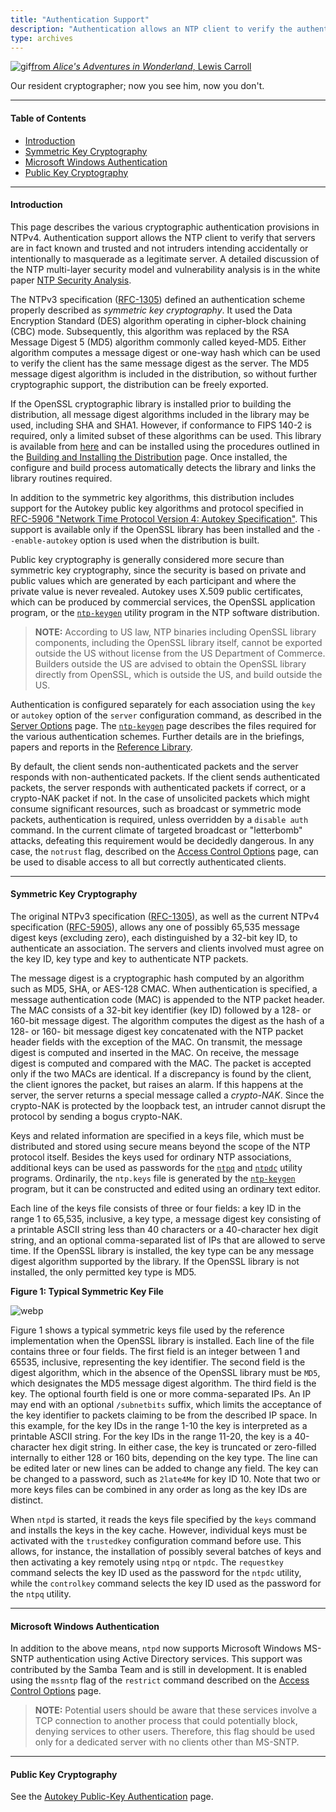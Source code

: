 ```yaml
---
title: "Authentication Support"
description: "Authentication allows an NTP client to verify the authenticity of an NTP server. Several authentication schemes are supported in NTPv4: symmetric key cryptography, Autokey, Windows MS-SNTP authentication using Active Directory, and public key cryptography."
type: archives
---
```


![gif](/documentation/pic/alice44.gif)[from _Alice's Adventures in Wonderland_, Lewis Carroll](/reflib/pictures/)

Our resident cryptographer; now you see him, now you don't.

* * *

#### Table of Contents

*   [Introduction](/documentation/4.2.8-series/authentic/#introduction)
*   [Symmetric Key Cryptography](/documentation/4.2.8-series/authentic/#symmetric-key-cryptography)
*   [Microsoft Windows Authentication](/documentation/4.2.8-series/authentic/#microsoft-windows-authentication)
*   [Public Key Cryptography](/documentation/4.2.8-series/authentic/#public-key-cryptography)

* * *

#### Introduction

This page describes the various cryptographic authentication provisions in NTPv4. Authentication support allows the NTP client to verify that servers are in fact known and trusted and not intruders intending accidentally or intentionally to masquerade as a legitimate server. A detailed discussion of the NTP multi-layer security model and vulnerability analysis is in the white paper [NTP Security Analysis](/reflib/security/).

The NTPv3 specification ([RFC-1305](/reflib/rfc/rfc1305/rfc1305b.pdf)) defined an authentication scheme properly described as _symmetric key cryptography_. It used the Data Encryption Standard (DES) algorithm operating in cipher-block chaining (CBC) mode. Subsequently, this algorithm was replaced by the RSA Message Digest 5 (MD5) algorithm commonly called keyed-MD5. Either algorithm computes a message digest or one-way hash which can be used to verify the client has the same message digest as the server. The MD5 message digest algorithm is included in the distribution, so without further cryptographic support, the distribution can be freely exported.

If the OpenSSL cryptographic library is installed prior to building the distribution, all message digest algorithms included in the library may be used, including SHA and SHA1. However, if conformance to FIPS 140-2 is required, only a limited subset of these algorithms can be used. This library is available from [here](https://www.openssl.org) and can be installed using the procedures outlined in the [Building and Installing the Distribution](/documentation/4.2.8-series/build/) page. Once installed, the configure and build process automatically detects the library and links the library routines required.

In addition to the symmetric key algorithms, this distribution includes support for the Autokey public key algorithms and protocol specified in [RFC-5906 "Network Time Protocol Version 4: Autokey Specification"](/reflib/rfc/rfc5906.txt). This support is available only if the OpenSSL library has been installed and the <code>\-\-enable-autokey</code> option is used when the distribution is built.

Public key cryptography is generally considered more secure than symmetric key cryptography, since the security is based on private and public values which are generated by each participant and where the private value is never revealed. Autokey uses X.509 public certificates, which can be produced by commercial services, the OpenSSL application program, or the [<code>ntp-keygen</code>](/documentation/4.2.8-series/keygen/) utility program in the NTP software distribution.

> **NOTE:** According to US law, NTP binaries including OpenSSL library components, including the OpenSSL library itself, cannot be exported outside the US without license from the US Department of Commerce. Builders outside the US are advised to obtain the OpenSSL library directly from OpenSSL, which is outside the US, and build outside the US.

Authentication is configured separately for each association using the <code>key</code> or <code>autokey</code> option of the <code>server</code> configuration command, as described in the [Server Options](/documentation/4.2.8-series/confopt/#server-command-options) page. The [<code>ntp-keygen</code>](/documentation/4.2.8-series/keygen/) page describes the files required for the various authentication schemes. Further details are in the briefings, papers and reports in the [Reference Library](/reflib/).

By default, the client sends non-authenticated packets and the server responds with non-authenticated packets. If the client sends authenticated packets, the server responds with authenticated packets if correct, or a crypto-NAK packet if not. In the case of unsolicited packets which might consume significant resources, such as broadcast or symmetric mode packets, authentication is required, unless overridden by a <code>disable auth</code> command. In the current climate of targeted broadcast or "letterbomb" attacks, defeating this requirement would be decidedly dangerous. In any case, the <code>notrust</code> flag, described on the [Access Control Options](/documentation/4.2.8-series/accopt/) page, can be used to disable access to all but correctly authenticated clients.

* * *

#### Symmetric Key Cryptography

The original NTPv3 specification ([RFC-1305](/reflib/rfc/rfc1305/rfc1305b.pdf)), as well as the current NTPv4 specification ([RFC-5905](/reflib/rfc/rfc5905.txt)), allows any one of possibly 65,535 message digest keys (excluding zero), each distinguished by a 32-bit key ID, to authenticate an association. The servers and clients involved must agree on the key ID, key type and key to authenticate NTP packets.

The message digest is a cryptographic hash computed by an algorithm such as MD5, SHA, or AES-128 CMAC. When authentication is specified, a message authentication code (MAC) is appended to the NTP packet header. The MAC consists of a 32-bit key identifier (key ID) followed by a 128- or 160-bit message digest. The algorithm computes the digest as the hash of a 128- or 160- bit message digest key concatenated with the NTP packet header fields with the exception of the MAC. On transmit, the message digest is computed and inserted in the MAC. On receive, the message digest is computed and compared with the MAC. The packet is accepted only if the two MACs are identical. If a discrepancy is found by the client, the client ignores the packet, but raises an alarm. If this happens at the server, the server returns a special message called a _crypto-NAK_. Since the crypto-NAK is protected by the loopback test, an intruder cannot disrupt the protocol by sending a bogus crypto-NAK.

Keys and related information are specified in a keys file, which must be distributed and stored using secure means beyond the scope of the NTP protocol itself. Besides the keys used for ordinary NTP associations, additional keys can be used as passwords for the [<code>ntpq</code>](/documentation/4.2.8-series/ntpq/) and [<code>ntpdc</code>](/documentation/4.2.8-series/ntpdc/) utility programs. Ordinarily, the <code>ntp.keys</code> file is generated by the [<code>ntp-keygen</code>](/documentation/4.2.8-series/keygen/) program, but it can be constructed and edited using an ordinary text editor.

Each line of the keys file consists of three or four fields: a key ID in the range 1 to 65,535, inclusive, a key type, a message digest key consisting of a printable ASCII string less than 40 characters or a 40-character hex digit string, and an optional comma-separated list of IPs that are allowed to serve time. If the OpenSSL library is installed, the key type can be any message digest algorithm supported by the library. If the OpenSSL library is not installed, the only permitted key type is MD5.

**Figure 1: Typical Symmetric Key File**

![webp](/documentation/pic/md5.webp)

Figure 1 shows a typical symmetric keys file used by the reference implementation when the OpenSSL library is installed. Each line of the file contains three or four fields. The first field is an integer between 1 and 65535, inclusive, representing the key identifier. The second field is the digest algorithm, which in the absence of the OpenSSL library must be <code>MD5</code>, which designates the MD5 message digest algorithm. The third field is the key. The optional fourth field is one or more comma-separated IPs. An IP may end with an optional <code>/subnetbits</code> suffix, which limits the acceptance of the key identifier to packets claiming to be from the described IP space. In this example, for the key IDs in the range 1-10 the key is interpreted as a printable ASCII string. For the key IDs in the range 11-20, the key is a 40-character hex digit string. In either case, the key is truncated or zero-filled internally to either 128 or 160 bits, depending on the key type. The line can be edited later or new lines can be added to change any field. The key can be changed to a password, such as <code>2late4Me</code> for key ID 10. Note that two or more keys files can be combined in any order as long as the key IDs are distinct.

When <code>ntpd</code> is started, it reads the keys file specified by the <code>keys</code> command and installs the keys in the key cache. However, individual keys must be activated with the <code>trustedkey</code> configuration command before use. This allows, for instance, the installation of possibly several batches of keys and then activating a key remotely using <code>ntpq</code> or <code>ntpdc</code>. The <code>requestkey</code> command selects the key ID used as the password for the <code>ntpdc</code> utility, while the <code>controlkey</code> command selects the key ID used as the password for the <code>ntpq</code> utility.

* * *

#### Microsoft Windows Authentication

In addition to the above means, <code>ntpd</code> now supports Microsoft Windows MS-SNTP authentication using Active Directory services. This support was contributed by the Samba Team and is still in development. It is enabled using the <code>mssntp</code> flag of the <code>restrict</code> command described on the [Access Control Options](/documentation/4.2.8-series/accopt/#commands-and-options) page.

> **NOTE:** Potential users should be aware that these services involve a TCP connection to another process that could potentially block, denying services to other users. Therefore, this flag should be used only for a dedicated server with no clients other than MS-SNTP.

* * *

#### Public Key Cryptography

See the [Autokey Public-Key Authentication](/documentation/4.2.8-series/autokey/) page.
